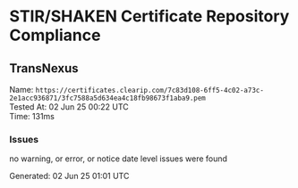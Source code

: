 # STIR/SHAKEN Certificate Repository Compliance

## TransNexus

Name: `https://certificates.clearip.com/7c83d108-6ff5-4c02-a73c-2e1acc936871/3fc7588a5d634ea4c18fb98673f1aba9.pem`\
Tested At: 02 Jun 25 00:22 UTC\
Time: 131ms

### Issues

no warning, or error, or notice date level issues were found

Generated: 02 Jun 25 01:01 UTC